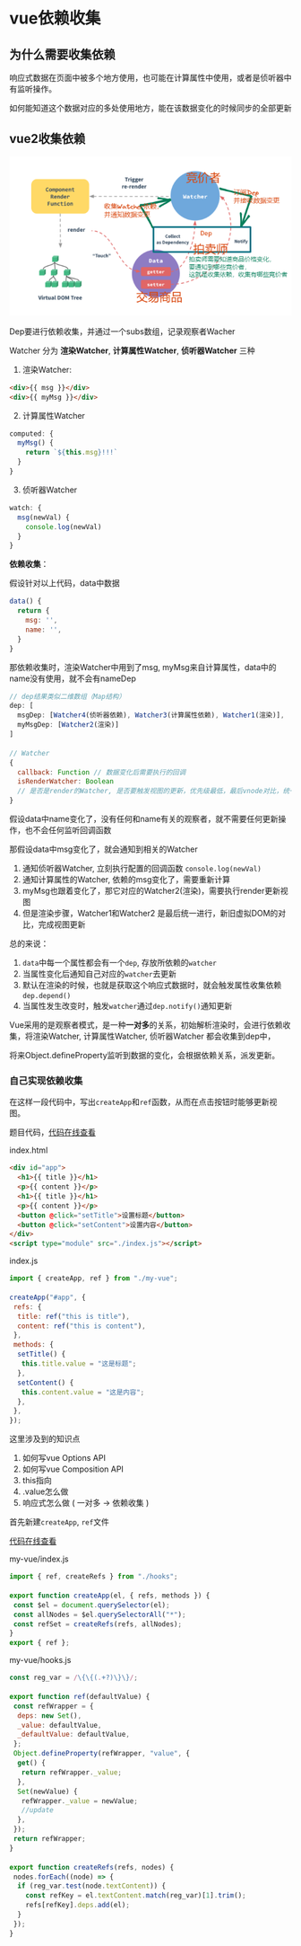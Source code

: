 # vue依赖收集

## 为什么需要收集依赖

响应式数据在页面中被多个地方使用，也可能在计算属性中使用，或者是侦听器中有监听操作。

如何能知道这个数据对应的多处使用地方，能在该数据变化的时候同步的全部更新

## vue2收集依赖

![dep](./assets/dep/1.png)

Dep要进行依赖收集，并通过一个subs数组，记录观察者Wacher

Watcher 分为 **渲染Watcher**, **计算属性Watcher**, **侦听器Watcher** 三种

1. 渲染Watcher:

```html
<div>{{ msg }}</div>
<div>{{ myMsg }}</div>
```

2. 计算属性Watcher

```js
computed: {
  myMsg() {
    return `${this.msg}!!!`
  }
}
```

3. 侦听器Watcher

```js
watch: {
  msg(newVal) {
    console.log(newVal)
  }
}
```

**依赖收集**：

假设针对以上代码，data中数据

```js
data() {
  return {
    msg: '',
    name: '',
  }
}
```

那依赖收集时，渲染Watcher中用到了msg, myMsg来自计算属性，data中的name没有使用，就不会有nameDep

```js
// dep结果类似二维数组（Map结构）
dep: [
  msgDep: [Watcher4(侦听器依赖), Watcher3(计算属性依赖), Watcher1(渲染)],
  myMsgDep: [Watcher2(渲染)]
]

// Watcher
{
  callback: Function // 数据变化后需要执行的回调
  isRenderWatcher: Boolean
  // 是否是render的Watcher, 是否要触发视图的更新，优先级最低，最后vnode对比，统一更新
}

```

假设data中name变化了，没有任何和name有关的观察者，就不需要任何更新操作，也不会任何监听回调函数

那假设data中msg变化了，就会通知到相关的Watcher

1. 通知侦听器Watcher, 立刻执行配置的回调函数 `console.log(newVal)`
2. 通知计算属性的Watcher, 依赖的msg变化了，需要重新计算
3. myMsg也跟着变化了，那它对应的Watcher2(渲染)，需要执行render更新视图
4. 但是渲染步骤，Watcher1和Watcher2 是最后统一进行，新旧虚拟DOM的对比，完成视图更新

总的来说：

1. `data`中每一个属性都会有一个`dep`, 存放所依赖的`watcher`
2. 当属性变化后通知自己对应的`watcher`去更新
3. 默认在渲染的时候，也就是获取这个响应式数据时，就会触发属性收集依赖`dep.depend()`
4. 当属性发生改变时，触发`watcher`通过`dep.notify()`通知更新

Vue采用的是观察者模式，是一种**一对多**的关系，初始解析渲染时，会进行依赖收集，将渲染Watcher, 计算属性Watcher, 侦听器Watcher 都会收集到dep中，

将来Object.defineProperty监听到数据的变化，会根据依赖关系，派发更新。

### 自己实现依赖收集

在这样一段代码中，写出`createApp`和`ref`函数，从而在点击按钮时能够更新视图。

题目代码，[代码在线查看](https://github1s.com/Zuowendong/my-source-code/blob/de9cef57863427a5ab369a1bf09bfcb5bdde2216/index.html)

index.html

```html
<div id="app">
  <h1>{{ title }}</h1>
  <p>{{ content }}</p>
  <h1>{{ title }}</h1>
  <p>{{ content }}</p>
  <button @click="setTitle">设置标题</button>
  <button @click="setContent">设置内容</button>
</div>
<script type="module" src="./index.js"></script>
```

index.js

```js
import { createApp, ref } from "./my-vue";

createApp("#app", {
 refs: {
  title: ref("this is title"),
  content: ref("this is content"),
 },
 methods: {
  setTitle() {
   this.title.value = "这是标题";
  },
  setContent() {
   this.content.value = "这是内容";
  },
 },
});

```

这里涉及到的知识点

1. 如何写vue Options API
2. 如何写vue Composition API
3. this指向
4. .value怎么做
5. 响应式怎么做 ( 一对多 -> 依赖收集 )

首先新建`createApp`, `ref`文件

[代码在线查看](https://github1s.com/Zuowendong/my-source-code/blob/e50238b1d223cce1f1b650a51e2d2716cc04872d/my-vue/index.js)

my-vue/index.js

```js
import { ref, createRefs } from "./hooks";

export function createApp(el, { refs, methods }) {
 const $el = document.querySelector(el);
 const allNodes = $el.querySelectorAll("*");
 const refSet = createRefs(refs, allNodes);
}
export { ref };
```

my-vue/hooks.js

```js
const reg_var = /\{\{(.+?)\}\}/;

export function ref(defaultValue) {
 const refWrapper = {
  deps: new Set(),
  _value: defaultValue,
  _defaultValue: defaultValue,
 };
 Object.defineProperty(refWrapper, "value", {
  get() {
   return refWrapper._value;
  },
  Set(newValue) {
   refWrapper._value = newValue;
   //update
  },
 });
 return refWrapper;
}

export function createRefs(refs, nodes) {
 nodes.forEach((node) => {
  if (reg_var.test(node.textContent)) {
    const refKey = el.textContent.match(reg_var)[1].trim();
    refs[refKey].deps.add(el);
  }
 });
}
```
